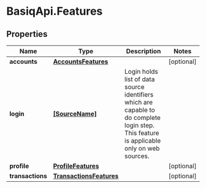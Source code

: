 # BasiqApi.Features

## Properties
Name | Type | Description | Notes
------------ | ------------- | ------------- | -------------
**accounts** | [**AccountsFeatures**](AccountsFeatures.md) |  | [optional] 
**login** | [**[SourceName]**](SourceName.md) | Login holds list of data source identifiers which are capable to do complete login step. This feature is applicable only on web sources. | 
**profile** | [**ProfileFeatures**](ProfileFeatures.md) |  | [optional] 
**transactions** | [**TransactionsFeatures**](TransactionsFeatures.md) |  | [optional] 


